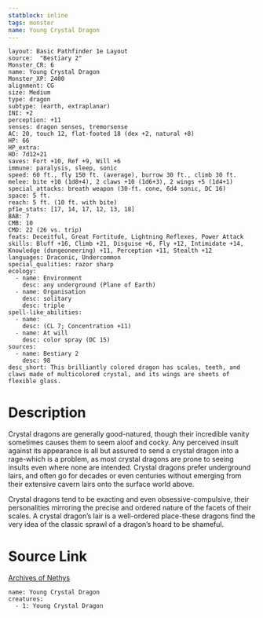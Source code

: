```yaml
---
statblock: inline
tags: monster
name: Young Crystal Dragon
---
```

```statblock
layout: Basic Pathfinder 1e Layout
source:  "Bestiary 2"
Monster_CR: 6
name: Young Crystal Dragon
Monster_XP: 2400
alignment: CG
size: Medium
type: dragon
subtype: (earth, extraplanar)
INI: +2
perception: +11
senses: dragon senses, tremorsense
AC: 20, touch 12, flat-footed 18 (dex +2, natural +8)
HP: 66
HP_extra: 
HD: 7d12+21
saves: Fort +10, Ref +9, Will +6
immune: paralysis, sleep, sonic
speed: 60 ft., fly 150 ft. (average), burrow 30 ft., climb 30 ft.
melee: bite +10 (1d8+4), 2 claws +10 (1d6+3), 2 wings +5 (1d4+1)
special_attacks: breath weapon (30-ft. cone, 6d4 sonic, DC 16)
space: 5 ft.
reach: 5 ft. (10 ft. with bite)
pf1e_stats: [17, 14, 17, 12, 13, 18]
BAB: 7
CMB: 10
CMD: 22 (26 vs. trip)
feats: Deceitful, Great Fortitude, Lightning Reflexes, Power Attack
skills: Bluff +16, Climb +21, Disguise +6, Fly +12, Intimidate +14, Knowledge (dungeoneering) +11, Perception +11, Stealth +12
languages: Draconic, Undercommon
special_qualities: razor sharp
ecology:
  - name: Environment
    desc: any underground (Plane of Earth)
  - name: Organisation
    desc: solitary
    desc: triple
spell-like_abilities:
  - name:
    desc: (CL 7; Concentration +11)
  - name: At will
    desc: color spray (DC 15)
sources:
  - name: Bestiary 2
    desc: 98
desc_short: This brilliantly colored dragon has scales, teeth, and claws made of multicolored crystal, and its wings are sheets of flexible glass. 
```
# Description
Crystal dragons are generally good-natured, though their incredible vanity sometimes causes them to seem aloof and cocky. Any perceived insult against its appearance is all but assured to send a crystal dragon into a rage-which is a problem, as most crystal dragons are prone to seeing insults even where none are intended. Crystal dragons prefer underground lairs, and often go for decades or even centuries without emerging from their extensive cavern lairs onto the surface world above. 

Crystal dragons tend to be exacting and even obsessive-compulsive, their personalities mirroring the precise and ordered nature of the facets of their scales. A crystal dragon’s lair is a well-ordered place-these dragons find the very idea of the classic sprawl of a dragon’s hoard to be shameful.
# Source Link
[Archives of Nethys](https://aonprd.com/MonsterDisplay.aspx?ItemName=Young%20Crystal%20Dragon)
```encounter-table
name: Young Crystal Dragon
creatures:
  - 1: Young Crystal Dragon
```
